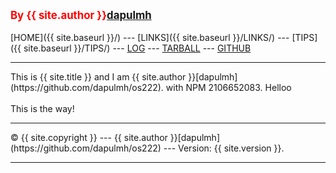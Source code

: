 ---
---
<span style="color:red; font-weight:bold; font-size:larger;">By {{ site.author }}[dapulmh](https://github.com/dapulmh/os222.git)</span>
<br><br>
[HOME]({{ site.baseurl }}/) ---
[LINKS]({{ site.baseurl }}/LINKS/) ---
[TIPS]({{ site.baseurl }}/TIPS/) ---
[LOG](https://dapulmh.github.io/os222/TXT/mylog.txt) ---
[TARBALL](https://os.vlsm.org/Log/dapulmh.tar.bz2.txt) ---
[GITHUB](https://github.com/dapulmh/os222)
<br>
<hr>
This is {{ site.title }} and I am {{ site.author }}[dapulmh](https://github.com/dapulmh/os222).
 with NPM 2106652083. Helloo 
<br><br>
This is the way!
<br>
<hr>
&copy; {{ site.copyright }} --- {{ site.author }}[dapulmh](https://github.com/dapulmh/os222) --- Version: {{ site.version }}.
<hr>
<br>
